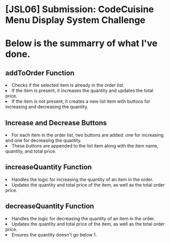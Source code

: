 # [JSL06] Submission: CodeCuisine Menu Display System Challenge

# Below is the summarry of what I've done.

## addToOrder Function
   <li>Checks if the selected item is already in the order list.</li>
   <li>If the item is present, it increases the quantity and updates the total price.</li>
   <li>If the item is not present, it creates a new list item with buttons for increasing and decreasing the quantity.</li>

## Increase and Decrease Buttons
   <li>For each item in the order list, two buttons are added: one for increasing and one for decreasing the quantity.</li>
   <li>These buttons are appended to the list item along with the item name, quantity, and total price.</li.>

## increaseQuantity Function
   <li>Handles the logic for increasing the quantity of an item in the order.</li>
   <li>Updates the quantity and total price of the item, as well as the total order price.</li>

## decreaseQuantity Function
  <li>Handles the logic for decreasing the quantity of an item in the order.</li>
  <li>Updates the quantity and total price of the item, as well as the total order price.</li>
  <li>Ensures the quantity doesn't go below 1.</li>
